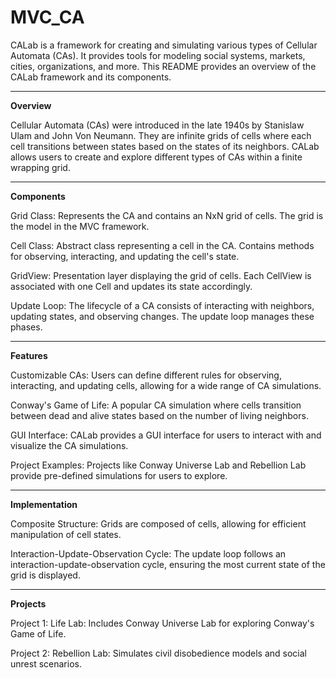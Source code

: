 # MVC_CA
CALab is a framework for creating and simulating various types of Cellular Automata (CAs). It provides tools for modeling social systems, markets, cities, organizations, and more. This README provides an overview of the CALab framework and its components.
***

**Overview**

Cellular Automata (CAs) were introduced in the late 1940s by Stanislaw Ulam and John Von Neumann. They are infinite grids of cells where each cell transitions between states based on the states of its neighbors. CALab allows users to create and explore different types of CAs within a finite wrapping grid.
***

**Components**

Grid Class: Represents the CA and contains an NxN grid of cells. The grid is the model in the MVC framework.

Cell Class: Abstract class representing a cell in the CA. Contains methods for observing, interacting, and updating the cell's state.

GridView: Presentation layer displaying the grid of cells. Each CellView is associated with one Cell and updates its state accordingly.

Update Loop: The lifecycle of a CA consists of interacting with neighbors, updating states, and observing changes. The update loop manages these phases.
***

**Features**

Customizable CAs: Users can define different rules for observing, interacting, and updating cells, allowing for a wide range of CA simulations.

Conway's Game of Life: A popular CA simulation where cells transition between dead and alive states based on the number of living neighbors.

GUI Interface: CALab provides a GUI interface for users to interact with and visualize the CA simulations.

Project Examples: Projects like Conway Universe Lab and Rebellion Lab provide pre-defined simulations for users to explore.
***

**Implementation**

Composite Structure: Grids are composed of cells, allowing for efficient manipulation of cell states.

Interaction-Update-Observation Cycle: The update loop follows an interaction-update-observation cycle, ensuring the most current state of the grid is displayed.
***

**Projects**

Project 1: Life Lab: Includes Conway Universe Lab for exploring Conway's Game of Life.

Project 2: Rebellion Lab: Simulates civil disobedience models and social unrest scenarios.

